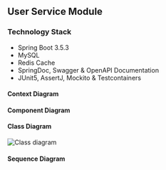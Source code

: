## User Service Module

### Technology Stack
- Spring Boot 3.5.3
- MySQL 
- Redis Cache
- SpringDoc, Swagger & OpenAPI Documentation
- JUnit5, AssertJ, Mockito & Testcontainers

#### Context Diagram

#### Component Diagram

#### Class Diagram
![Class diagram](./src/main/resources/static/architcture/userservice-sequence-diagram.png)
#### Sequence Diagram